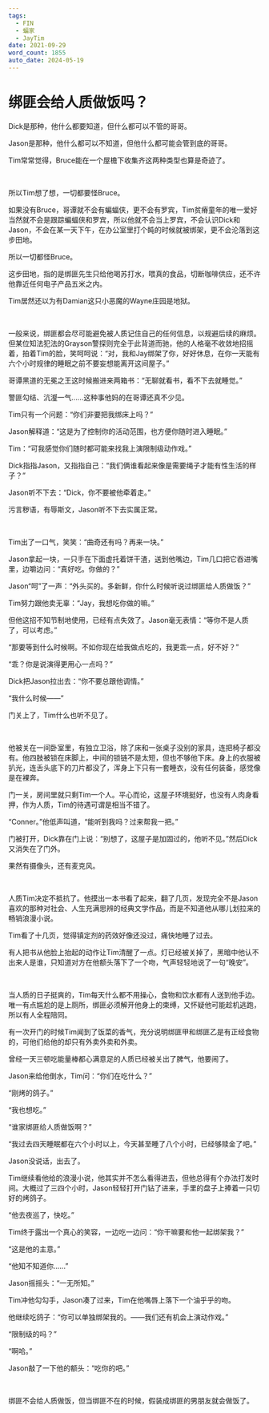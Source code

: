 ```yaml
---
tags:
  - FIN
  - 蝙家
  - JayTim
date: 2021-09-29
word_count: 1855
auto_date: 2024-05-19
---
```


# 绑匪会给人质做饭吗？

Dick是那种，他什么都要知道，但什么都可以不管的哥哥。

Jason是那种，他什么都可以不知道，但他什么都可能会管到底的哥哥。

Tim常常觉得，Bruce能在一个屋檐下收集齐这两种类型也算是奇迹了。

<br>

所以Tim想了想，一切都要怪Bruce。

如果没有Bruce，哥谭就不会有蝙蝠侠，更不会有罗宾，Tim贫瘠童年的唯一爱好当然就不会是跟踪蝙蝠侠和罗宾，所以他就不会当上罗宾，不会认识Dick和Jason，不会在某一天下午，在办公室里打个盹的时候就被绑架，更不会沦落到这步田地。

所以一切都怪Bruce。

这步田地，指的是绑匪先生只给他喝苏打水，喂真的食品，切断咖啡供应，还不许他靠近任何电子产品五米之内。

Tim居然还以为有Damian这只小恶魔的Wayne庄园是地狱。

<br>

一般来说，绑匪都会尽可能避免被人质记住自己的任何信息，以规避后续的麻烦。但某位知法犯法的Grayson警探则完全于此背道而驰，他的人格毫不收敛地招摇着，拍着Tim的脸，笑呵呵说：“对，我和Jay绑架了你，好好休息，在你一天能有六个小时规律的睡眠之前不要妄想能离开这间屋子。”

哥谭黑道的无冕之王这时候搬进来两箱书：“无聊就看书，看不下去就睡觉。”

警匪勾结、沆瀣一气……这种事他妈的在哥谭还真不少见。

Tim只有一个问题：“你们非要把我绑床上吗？”

Jason解释道：“这是为了控制你的活动范围，也方便你随时进入睡眠。”

Tim：“可我感觉你们随时都可能来找我上演限制级动作戏。”

Dick指指Jason，又指指自己：“我们俩谁看起来像是需要绳子才能有性生活的样子？”

Jason听不下去：“Dick，你不要被他牵着走。”

污言秽语，有辱斯文，Jason听不下去实属正常。

<br>

Tim出了一口气，笑笑：“曲奇还有吗？再来一块。”

Jason拿起一块，一只手在下面虚托着饼干渣，送到他嘴边，Tim几口把它吞进嘴里，边嚼边问：“真好吃。你做的？”

Jason“呵”了一声：“外头买的。多新鲜，你什么时候听说过绑匪给人质做饭？”

Tim努力跟他卖无辜：“Jay，我想吃你做的嘛。”

但他这招不知节制地使用，已经有点失效了。Jason毫无表情：“等你不是人质了，可以考虑。”

“那要等到什么时候啊。不如你现在给我做点吃的，我更乖一点，好不好？”

“乖？你是说演得更用心一点吗？”

Dick把Jason拉出去：“你不要总跟他调情。”

“我什么时候——”

门关上了，Tim什么也听不见了。

<br>

他被关在一间卧室里，有独立卫浴，除了床和一张桌子没别的家具，连把椅子都没有。他四肢被锁在床脚上，中间的锁链不是太短，但也不够他下床。身上的衣服被扒光，连舌头底下的刀片都没了，浑身上下只有一套睡衣，没有任何装备，感觉像是在裸奔。

门一关，房间里就只剩Tim一个人。平心而论，这屋子环境挺好，也没有人肉身看押，作为人质，Tim的待遇可谓是相当不错了。

“Conner。”他低声叫道，“能听到我吗？过来帮我一把。”

门被打开，Dick靠在门上说：“别想了，这屋子是加固过的，他听不见。”然后Dick又消失在了门外。

果然有摄像头，还有麦克风。

<br>

人质Tim决定不抵抗了。他摸出一本书看了起来，翻了几页，发现完全不是Jason喜欢的那种对社会、人生充满思辨的经典文学作品，而是不知道他从哪儿划拉来的畅销浪漫小说。

Tim看了十几页，觉得镇定剂的药效好像还没过，痛快地睡了过去。

有人把书从他脸上抬起的动作让Tim清醒了一点。灯已经被关掉了，黑暗中他认不出来人是谁，只知道对方在他额头落下了一个吻，气声轻轻地说了一句“晚安”。

<br>

当人质的日子挺爽的，Tim每天什么都不用操心，食物和饮水都有人送到他手边。唯一有点尴尬的是上厕所，绑匪必须解开他身上的束缚，又怀疑他可能趁机逃跑，所以有人全程陪同。

有一次开门的时候Tim闻到了饭菜的香气，充分说明绑匪甲和绑匪乙是有正经食物的，可他们给他的却只有外卖外卖和外卖。

曾经一天三顿吃能量棒都心满意足的人质已经被关出了脾气，他要闹了。

Jason来给他倒水，Tim问：“你们在吃什么？”

“刚烤的鸽子。”

“我也想吃。”

“谁家绑匪给人质做饭啊？”

“我过去四天睡眠都在六个小时以上，今天甚至睡了八个小时，已经够赎金了吧。”

Jason没说话，出去了。

Tim继续看他给的浪漫小说，他其实并不怎么看得进去，但他总得有个办法打发时间。大概过了三四个小时，Jason轻轻打开门钻了进来，手里的盘子上捧着一只切好的烤鸽子。

“他去夜巡了，快吃。”

Tim终于露出一个真心的笑容，一边吃一边问：“你干嘛要和他一起绑架我？”

“这是他的主意。”

“他知不知道你……”

Jason摇摇头：“一无所知。”

Tim冲他勾勾手，Jason凑了过来，Tim在他嘴唇上落下一个油乎乎的吻。

他继续吃鸽子：“你可以单独绑架我的。——我们还有机会上演动作戏。”

“限制级的吗？”

“啊哈。”

Jason敲了一下他的额头：“吃你的吧。”

<br>

绑匪不会给人质做饭，但当绑匪不在的时候，假装成绑匪的男朋友就会做饭了。
